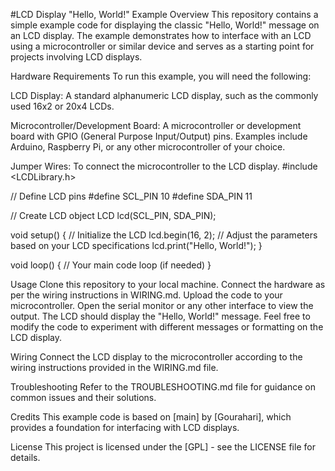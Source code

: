 #LCD Display "Hello, World!" Example
Overview
This repository contains a simple example code for displaying the classic "Hello, World!" message on an LCD display. The example demonstrates how to interface with an LCD using a microcontroller or similar device and serves as a starting point for projects involving LCD displays.

Hardware Requirements
To run this example, you will need the following:

LCD Display: A standard alphanumeric LCD display, such as the commonly used 16x2 or 20x4 LCDs.

Microcontroller/Development Board: A microcontroller or development board with GPIO (General Purpose Input/Output) pins. Examples include Arduino, Raspberry Pi, or any other microcontroller of your choice.

Jumper Wires: To connect the microcontroller to the LCD display.
#include <LCDLibrary.h>


// Define LCD pins
#define SCL_PIN 10
#define SDA_PIN 11

// Create LCD object
LCD lcd(SCL_PIN, SDA_PIN);

void setup() {
  // Initialize the LCD
  lcd.begin(16, 2); // Adjust the parameters based on your LCD specifications
  lcd.print("Hello, World!");
}

void loop() {
  // Your main code loop (if needed)
}

Usage
Clone this repository to your local machine.
Connect the hardware as per the wiring instructions in WIRING.md.
Upload the code to your microcontroller.
Open the serial monitor or any other interface to view the output.
The LCD should display the "Hello, World!" message.
Feel free to modify the code to experiment with different messages or formatting on the LCD display.

Wiring
Connect the LCD display to the microcontroller according to the wiring instructions provided in the WIRING.md file.

Troubleshooting
Refer to the TROUBLESHOOTING.md file for guidance on common issues and their solutions.

Credits
This example code is based on [main] by [Gourahari], which provides a foundation for interfacing with LCD displays.

License
This project is licensed under the [GPL] - see the LICENSE file for details.
